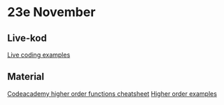 # 23e November

## Live-kod

[Live coding examples](live-coding/)

## Material
[Codeacademy higher order functions cheatsheet](https://www.codecademy.com/learn/game-dev-learn-javascript-higher-order-functions-and-iterators/modules/game-dev-learn-javascript-iterators/cheatsheet)
[Higher order examples](https://www.freecodecamp.org/news/higher-order-functions-in-javascript/)